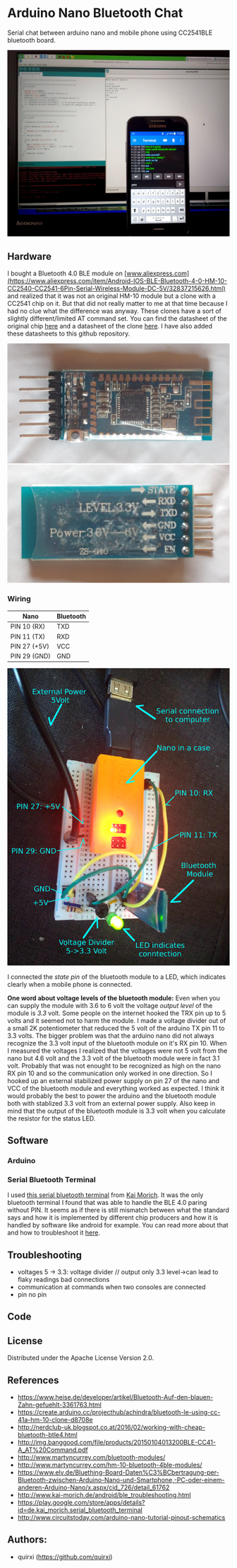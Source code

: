 # Arduino Nano Bluetooth Chat
Serial chat between arduino nano and mobile phone using CC2541BLE bluetooth board. 

![Communication Phone->Serial console](communication.jpg)

## Hardware

I bought a Bluetooth 4.0 BLE module on [www.aliexpress.com](https://www.aliexpress.com/item/Android-IOS-BLE-Bluetooth-4-0-HM-10-CC2540-CC2541-6Pin-Serial-Wireless-Module-DC-5V/32837215626.html) and realized that it was not an original HM-10 module but a clone with a CC2541 chip on it.
But that did not really matter to me at that time because I had no clue what the difference was anyway.
These clones have a sort of slightly different/limited AT command set. 
You can find the datasheet of the original chip [here](http://duinopeak.com/wiki/images/c/cd/Bluetooth4_en.pdf) and a datasheet of the clone [here](http://img.banggood.com/file/products/20150104013200BLE-CC41-A_AT%20Command.pdf).
I have also added these datasheets to this github repository.

![CC2541 Frontside](CC2541_front.jpg) ![CC2541 Backside](CC2541_back.jpg)

### Wiring


|      Nano   |  Bluetooth |
|-------------|------------|
| PIN 10 (RX) |    TXD     |
| PIN 11 (TX) |    RXD     |
| PIN 27 (+5V)|    VCC     |
| PIN 29 (GND)|    GND     |


![Wiring Arduino Nano -> Bluetooth module](wiring.jpg)


I connected the *state pin* of the bluetooth module to a LED, which indicates clearly when a mobile phone is connected. 

**One word about voltage levels of the bluetooth module:**
Even when you can supply the module with 3.6 to 6 volt the voltage *output level* of the module is *3.3* volt.
Some people on the internet hooked the TRX pin up to 5 volts and it seemed not to harm the module. 
I made a voltage divider out of a small 2K potentiometer that reduced the 5 volt of the arduino TX pin 11 to 3.3 volts.
The bigger problem was that the arduino nano did not always recognize the 3.3 volt input of the bluetooth module on it's RX pin 10.
When I measured the voltages I realized that the voltages were not 5 volt from the nano but 4.6 volt and the 3.3 volt of the bluetooth module were in fact 3.1 volt.
Probably that was not enought to be recognized as high on the nano RX pin 10 and so the communication only worked in one direction.
So I hooked up an external stabilized power supply on pin 27 of the nano and VCC of the bluetooth module and everything worked as expected.
I think it would probably the best to power the arduino and the bluetooth module both with stablized 3.3 volt from an external power supply.
Also keep in mind that the output of the bluetooth module is 3.3 volt when you calculate the resistor for the status LED.

  







## Software

### Arduino
### Serial Bluetooth Terminal
I used [this serial bluetooth terminal](https://play.google.com/store/apps/details?id=de.kai_morich.serial_bluetooth_terminal) from [Kai Morich](http://www.kai-morich.de/android/). 
It was the only bluetooth terminal I found that was able to handle the BLE 4.0 paring without PIN.
It seems as if there is still mismatch between what the standard says and how it is implemented by different chip producers and how it is handled by software like android for example.
You can read more about that and how to troubleshoot it [here](http://www.kai-morich.de/android/ble_troubleshooting.html).

## Troubleshooting
* voltages 5 -> 3.3: voltage divider // output only 3.3 level->can lead to flaky readings bad connections
* communication at commands when two consoles are connected
* pin no pin 

## Code

## License
Distributed under the Apache License Version 2.0.

## References

* https://www.heise.de/developer/artikel/Bluetooth-Auf-den-blauen-Zahn-gefuehlt-3361763.html
* https://create.arduino.cc/projecthub/achindra/bluetooth-le-using-cc-41a-hm-10-clone-d8708e
* http://nerdclub-uk.blogspot.co.at/2016/02/working-with-cheap-bluetooth-btle4.html
* http://img.banggood.com/file/products/20150104013200BLE-CC41-A_AT%20Command.pdf
* http://www.martyncurrey.com/bluetooth-modules/
* http://www.martyncurrey.com/hm-10-bluetooth-4ble-modules/
* https://www.elv.de/Bluething-Board-Daten%C3%BCbertragung-per-Bluetooth-zwischen-Arduino-Nano-und-Smartphone,-PC-oder-einem-anderen-Arduino-Nano/x.aspx/cid_726/detail_61762
* http://www.kai-morich.de/android/ble_troubleshooting.html
* https://play.google.com/store/apps/details?id=de.kai_morich.serial_bluetooth_terminal
* http://www.circuitstoday.com/arduino-nano-tutorial-pinout-schematics

## Authors:

* quirxi (https://github.com/quirxi)
